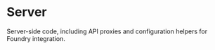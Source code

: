 # Server

Server-side code, including API proxies and configuration helpers for Foundry integration.
